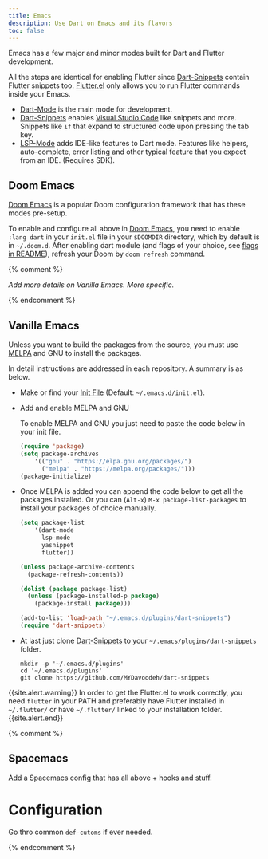 ```yaml
---
title: Emacs
description: Use Dart on Emacs and its flavors
toc: false
---
```


Emacs has a few major and minor modes built for Dart and Flutter development.

All the steps are identical for enabling Flutter since
[Dart-Snippets][dart-snippets] contain Flutter snippets too.
[Flutter.el][flutter-mode] only allows you to run Flutter commands inside your Emacs.

* [Dart-Mode][dart-mode] is the main mode for development.
* [Dart-Snippets][dart-snippets] enables [Visual Studio Code](/tools/vs-code)
  like snippets and more. Snippets like `if` that expand to structured code upon
  pressing the tab key.
* [LSP-Mode][lsp-mode] adds IDE-like features to Dart mode. Features like
  helpers, auto-complete, error listing and other typical feature that you
  expect from an IDE. (Requires SDK).
  
## Doom Emacs
[Doom Emacs][doom-emacs] is a popular Doom configuration framework that has
these modes pre-setup.

To enable and configure all above in [Doom Emacs][doom-emacs], you 
need to enable `:lang dart` in your `init.el` file in your `$DOOMDIR`
directory, which by default is in `~/.doom.d`.
After enabling dart module (and flags of your choice, see [flags in
README][dart-flags]), refresh your Doom by `doom refresh`
command.

{% comment %}

*Add more details on Vanilla Emacs. More specific.*

{% endcomment %}

## Vanilla Emacs

Unless you want to build the packages from the source, you must use [MELPA][melpa] and
GNU to install the packages.

In detail instructions are addressed in each repository. A summary is as below.

* Make or find your [Init File](https://www.emacswiki.org/emacs/InitFile)
  (Default: `~/.emacs.d/init.el`).

* Add and enable MELPA and GNU

  To enable MELPA and GNU you just need to paste the code below in your init
  file.

  ```lisp
  (require 'package)
  (setq package-archives
      '(("gnu" . "https://elpa.gnu.org/packages/")
        ("melpa" . "https://melpa.org/packages/")))
  (package-initialize)
  ```

* Once MELPA is added you can append the code below to get all the packages installed.
  Or you can (`Alt-x`) `M-x package-list-packages` to install your packages of choice manually.

  ```lisp
  (setq package-list
      '(dart-mode
        lsp-mode
        yasnippet
        flutter))

  (unless package-archive-contents
    (package-refresh-contents))

  (dolist (package package-list)
    (unless (package-installed-p package)
      (package-install package)))

  (add-to-list 'load-path "~/.emacs.d/plugins/dart-snippets")
  (require 'dart-snippets)
  ```

* At last just clone [Dart-Snippets][dart-snippets] to your
  `~/.emacs/plugins/dart-snippets` folder.

  ```shell
  mkdir -p '~/.emacs.d/plugins'
  cd '~/.emacs.d/plugins'
  git clone https://github.com/MYDavoodeh/dart-snippets
  ```

{{site.alert.warning}} In order to get the Flutter.el to work correctly,
you need `flutter` in your PATH and preferably have Flutter installed
in `~/.flutter/` or have `~/.flutter/` linked to your installation folder.
{{site.alert.end}}

{% comment %}

## Spacemacs

Add a Spacemacs config that has all above + hooks and stuff.

# Configuration

Go thro common `def-cutoms` if ever needed.

{% endcomment %}


[dart-mode]: https://github.com/bradyt/dart-mode
[dart-snippets]: https://github.com/MYDavoodeh/dart-snippets
[doom-emacs]: https://github.com/hlissner/doom-emacs
[dart-flags]: https://github.com/hlissner/doom-emacs/blob/develop/modules/lang/dart/README.org#module-flags
[lsp-mode]: https://github.com/emacs-lsp/lsp-mode
[flutter-mode]: https://github.com/amake/flutter.el
[melpa]: http://melpa.org/
